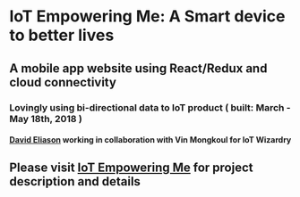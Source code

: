 # IoT Empowering Me: A Smart device to better lives
## A mobile app website using React/Redux and cloud connectivity
### Lovingly using bi-directional data to IoT product ( built: March - May 18th, 2018 )
#### [David Eliason](http://www.davethemaker.com) working in collaboration with Vin Mongkoul for IoT Wizardry

## Please visit [IoT Empowering Me](http://www.mysticmonklabs.com/iotempoweringme) for project description and details
